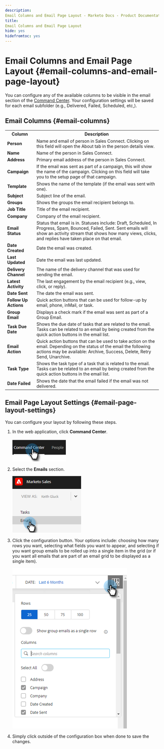 ```yaml
---
description: 
Email Columns and Email Page Layout - Marketo Docs - Product Documentation
title: 
Email Columns and Email Page Layout
hide: yes
hidefromtoc: yes
---
```

# Email Columns and Email Page Layout {#email-columns-and-email-page-layout}

You can configure any of the available columns to be visible in the email section of the [Command Center](/help/marketo/product-docs/marketo-sales-insight/actions/email/command-center/command-center-overview.md). Your configuration settings will be saved for each email subfolder (e.g., Delivered, Failed, Scheduled, etc,).

## Email Columns {#email-columns}

<table> 
 <colgroup> 
  <col> 
  <col> 
 </colgroup> 
 <tbody> 
  <tr> 
   <th>Column</th> 
   <th>Description</th> 
  </tr> 
  <tr> 
   <td><strong>Person</td> 
   <td>Name and email of person in Sales Connect. Clicking on this field will open the About tab in the person details view.</td> 
  </tr> 
  <tr> 
   <td><strong>Name</td> 
   <td>Name of the person in Sales Connect.</td> 
  </tr> 
  <tr> 
   <td><strong>Address</td> 
   <td>Primary email address of the person in Sales Connect.</td> 
  </tr> 
  <tr> 
   <td><strong>Campaign</td> 
   <td>If the email was sent as part of a campaign, this will show the name of the campaign. Clicking on this field will take you to the setup page of that campaign.</td> 
  </tr> 
  <tr> 
   <td><strong>Template</td> 
   <td>Shows the name of the template (if the email was sent with one).</td> 
  </tr> 
  <tr> 
   <td><strong>Subject</td> 
   <td>Subject line of the email.</td> 
  </tr> 
  <tr> 
   <td><strong>Groups</td> 
   <td>Shows the groups the email recipient belongs to.</td> 
  </tr> 
  <tr> 
   <td><strong>Job Title</td> 
   <td>Title of the email recipient.</td> 
  </tr> 
  <tr> 
   <td><strong>Company</td> 
   <td>Company of the email recipient.</td> 
  </tr> 
  <tr> 
   <td><strong>Email Status</td> 
   <td>Status that email is in. Statuses include: Draft, Scheduled, In Progress, Spam, Bounced, Failed, Sent. Sent emails will show an activity stream that shows how many views, clicks, and replies have taken place on that email.</td> 
  </tr> 
  <tr> 
   <td><strong>Date Created</td> 
   <td>Date the email was created.</td> 
  </tr> 
  <tr> 
   <td><strong>Last Updated</td> 
   <td>Date the email was last updated.</td> 
  </tr> 
  <tr> 
   <td><strong>Delivery Channel</td> 
   <td>The name of the delivery channel that was used for sending the email.</td> 
  </tr> 
  <tr> 
   <td><strong>Latest Activity</td> 
   <td>The last engagement by the email recipient (e.g., view, click, or reply).</td> 
  </tr> 
  <tr> 
   <td><strong>Date Sent</td> 
   <td>The date the email was sent.</td> 
  </tr> 
  <tr> 
   <td><strong>Follow Up Actions</td> 
   <td>Quick action buttons that can be used for follow-up by email, phone, inMail, or task.</td> 
  </tr> 
  <tr> 
   <td><strong>Group Email</td> 
   <td>Displays a check mark if the email was sent as part of a Group Email.</td> 
  </tr> 
  <tr> 
   <td><strong>Task Due Date</td> 
   <td>Shows the due date of tasks that are related to the email. Tasks can be related to an email by being created from the quick action buttons in the email list.</td> 
  </tr> 
  <tr> 
   <td><strong>Email Action</td> 
   <td>Quick action buttons that can be used to take action on the email. Depending on the status of the email the following actions may be available: Archive, Success, Delete, Retry Send, Unarchive.</td> 
  </tr> 
  <tr> 
   <td><strong>Task Type</td> 
   <td>Shows the task type of a task that is related to the email. Tasks can be related to an email by being created from the quick action buttons in the email list.</td> 
  </tr> 
  <tr> 
   <td><strong>Date Failed</td> 
   <td>Shows the date that the email failed if the email was not delivered.</td> 
  </tr> 
 </tbody> 
</table>

## Email Page Layout Settings {#email-page-layout-settings}

You can configure your layout by following these steps.

1. In the web application, click **Command Center**.

   ![](assets/email-columns-and-email-page-layout-1.png)

1. Select the **Emails** section.

   ![](assets/email-columns-and-email-page-layout-2.png)

1. Click the configuration button. Your options include: choosing how many rows you want, selecting what fields you want to appear, and selecting if you want group emails to be rolled up into a single item in the grid (or if you want all emails that are part of an email grid to be displayed as a single item).

   ![](assets/email-columns-and-email-page-layout-3.png)

1. Simply click outside of the configuration box when done to save the changes.
